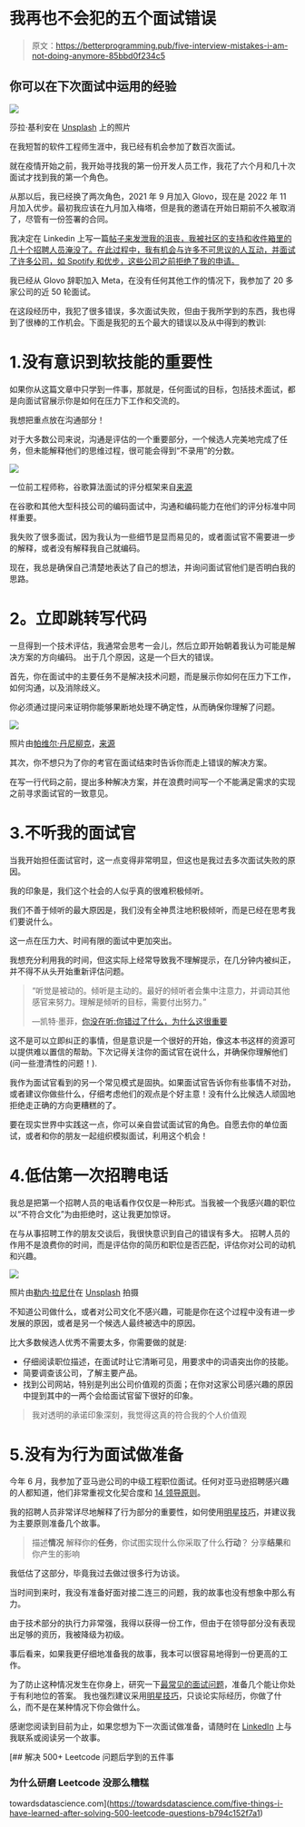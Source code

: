 # 我再也不会犯的五个面试错误

> 原文：<https://betterprogramming.pub/five-interview-mistakes-i-am-not-doing-anymore-85bbd0f234c5>

## 你可以在下次面试中运用的经验

![](img/2342d56214f63887613e87145a17c782.png)

莎拉·基利安在 [Unsplash](https://unsplash.com?utm_source=medium&utm_medium=referral) 上的照片

在我短暂的软件工程师生涯中，我已经有机会参加了数百次面试。

就在疫情开始之前，我开始寻找我的第一份开发人员工作，我花了六个月和几十次面试才找到我的第一个角色。

从那以后，我已经换了两次角色，2021 年 9 月加入 Glovo，现在是 2022 年 11 月加入优步。最初我应该在九月加入梅塔，但是我的邀请在开始日期前不久被取消了，尽管有一份签署的合同。

我决定在 Linkedin 上写一篇[帖子来发泄我的沮丧，我被社区的支持和收件箱里的几十个招聘人员淹没了。在此过程中，我有机会与许多不可思议的人互动，并面试了许多公司，如 Spotify 和优步，这些公司之前拒绝了我的申请。](https://www.linkedin.com/posts/fmabss_meta-layoffs-activity-6975533047198691329-g5qS?utm_source=share&utm_medium=member_desktop)

我已经从 Glovo 辞职加入 Meta，在没有任何其他工作的情况下，我参加了 20 多家公司的近 50 轮面试。

在这段经历中，我犯了很多错误，多次面试失败，但由于我所学到的东西，我也得到了很棒的工作机会。下面是我犯的五个最大的错误以及从中得到的教训:

# 1.没有意识到软技能的重要性

如果你从这篇文章中只学到一件事，那就是，任何面试的目标，包括技术面试，都是向面试官展示你是如何在压力下工作和交流的。

我想把重点放在沟通部分！

对于大多数公司来说，沟通是评估的一个重要部分，一个候选人完美地完成了任务，但未能解释他们的思维过程，很可能会得到“不录用”的分数。

![](img/767b0df75738f237633c75da64c48df2.png)

一位前工程师称，谷歌算法面试的评分框架来自[来源](https://www.algoexpert.io/mock-interviews/feedback?id=fake_feedback_form)

在谷歌和其他大型科技公司的编码面试中，沟通和编码能力在他们的评分标准中同样重要。

我失败了很多面试，因为我认为一些细节是显而易见的，或者面试官不需要进一步的解释，或者没有解释我自己就编码。

现在，我总是确保自己清楚地表达了自己的想法，并询问面试官他们是否明白我的思路。

# **2。立即跳转写代码**

一旦得到一个技术评估，我通常会思考一会儿，然后立即开始朝着我认为可能是解决方案的方向编码。
出于几个原因，这是一个巨大的错误。

首先，你在面试中的主要任务不是解决技术问题，而是展示你如何在压力下工作，如何沟通，以及消除歧义。

你必须通过提问来证明你能够果断地处理不确定性，从而确保你理解了问题。

![](img/1f42eda7ad2d5084afeee80dbdff5091.png)

照片由[帕维尔·丹尼柳克](https://www.pexels.com/it-it/@pavel-danilyuk/)，[来源](https://www.pexels.com/it-it/foto/persona-scrittura-maglione-disegno-6340674/)

其次，你不想只为了你的考官在面试结束时告诉你而走上错误的解决方案。

在写一行代码之前，提出多种解决方案，并在浪费时间写一个不能满足需求的实现之前寻求面试官的一致意见。

# 3.不听我的面试官

当我开始担任面试官时，这一点变得非常明显，但这也是我过去多次面试失败的原因。

我的印象是，我们这个社会的人似乎真的很难积极倾听。

我们不善于倾听的最大原因是，我们没有全神贯注地积极倾听，而是已经在思考我们要说什么。

这一点在压力大、时间有限的面试中更加突出。

我想充分利用我的时间，但这实际上经常导致我不理解提示，在几分钟内被纠正，并不得不从头开始重新评估问题。

> “听觉是被动的。倾听是主动的。最好的倾听者会集中注意力，并调动其他感官来努力。理解是倾听的目标，需要付出努力。”
> 
> —凯特·墨菲，[你没在听:你错过了什么，为什么这很重要](https://www.goodreads.com/work/quotes/69682531)

这不是可以立即纠正的事情，但是意识是一个很好的开始，像这本书这样的资源可以提供难以置信的帮助。下次记得关注你的面试官在说什么，并确保你理解他们(问一些澄清性的问题！).

我作为面试官看到的另一个常见模式是固执。如果面试官告诉你有些事情不对劲，或者建议你做些什么，仔细考虑他们的观点是个好主意！没有什么比候选人顽固地拒绝走正确的方向更糟糕的了。

要在现实世界中实践这一点，你可以亲自尝试面试官的角色。自愿去你的单位面试，或者和你的朋友一起组织模拟面试，利用这个机会！

# 4.低估第一次招聘电话

我总是把第一个招聘人员的电话看作仅仅是一种形式。当我被一个我感兴趣的职位以“不符合文化”为由拒绝时，这让我更加惊讶。

在与从事招聘工作的朋友交谈后，我很快意识到自己的错误有多大。
招聘人员的作用不是浪费你的时间，而是评估你的简历和职位是否匹配，评估你对公司的动机和兴趣。

![](img/32f6c521f159505feff4aa04b4d0bf21.png)

照片由[勒内·拉尼什](https://unsplash.com/@frame_media?utm_source=medium&utm_medium=referral)在 [Unsplash](https://unsplash.com?utm_source=medium&utm_medium=referral) 拍摄

不知道公司做什么，或者对公司文化不感兴趣，可能是你在这个过程中没有进一步发展的原因，或者是另一个候选人最终被选中的原因。

比大多数候选人优秀不需要太多，你需要做的就是:

*   仔细阅读职位描述，在面试时让它清晰可见，用要求中的词语突出你的技能。
*   简要调查该公司，了解主要产品。
*   找到公司网站，特别是列出公司价值观的页面；在你对这家公司感兴趣的原因中提到其中的一两个会给面试官留下很好的印象。

> 我对透明的承诺印象深刻，我觉得这真的符合我的个人价值观

# 5.没有为行为面试做准备

今年 6 月，我参加了亚马逊公司的中级工程职位面试。任何对亚马逊招聘感兴趣的人都知道，他们非常重视文化契合度和 [14 领导原则](https://www.amazon.jobs/en/principles)。

我的招聘人员非常详尽地解释了行为部分的重要性，如何使用[明星技巧](https://careersblog.enterprise.ie/tips-on-using-the-star-technique-to-answer-job-interview-questions/)，并建议我为主要原则准备几个故事。

> 描述**情况**
> 解释你的**任务**，你试图实现什么你采取了什么**行动**？
> 分享**结果**和你产生的影响

我低估了这部分，毕竟我过去做过很多行为访谈。

当时间到来时，我没有准备好面对接二连三的问题，我的故事也没有想象中那么有力。

由于技术部分的执行力非常强，我得以获得一份工作，但由于在领导部分没有表现出足够的资历，我被降级为初级。

事后看来，如果我更仔细地准备我的故事，我本可以很容易地得到一份更高的工作。

为了防止这种情况发生在你身上，研究一下[最常见的面试问题](https://www.themuse.com/advice/behavioral-interview-questions-answers-examples)，准备几个能让你处于有利地位的答案。
我也强烈建议采用[明星技巧](https://careersblog.enterprise.ie/tips-on-using-the-star-technique-to-answer-job-interview-questions/)，只谈论实际经历，你做了什么，而不是在某种情况下你会做什么。

感谢您阅读到目前为止，如果您想为下一次面试做准备，请随时在 [LinkedIn](https://www.linkedin.com/in/fmabss/) 上与我联系或阅读另一个故事。

[](https://towardsdatascience.com/five-things-i-have-learned-after-solving-500-leetcode-questions-b794c152f7a1) [## 解决 500+ Leetcode 问题后学到的五件事

### 为什么研磨 Leetcode 没那么糟糕

towardsdatascience.com](https://towardsdatascience.com/five-things-i-have-learned-after-solving-500-leetcode-questions-b794c152f7a1)
